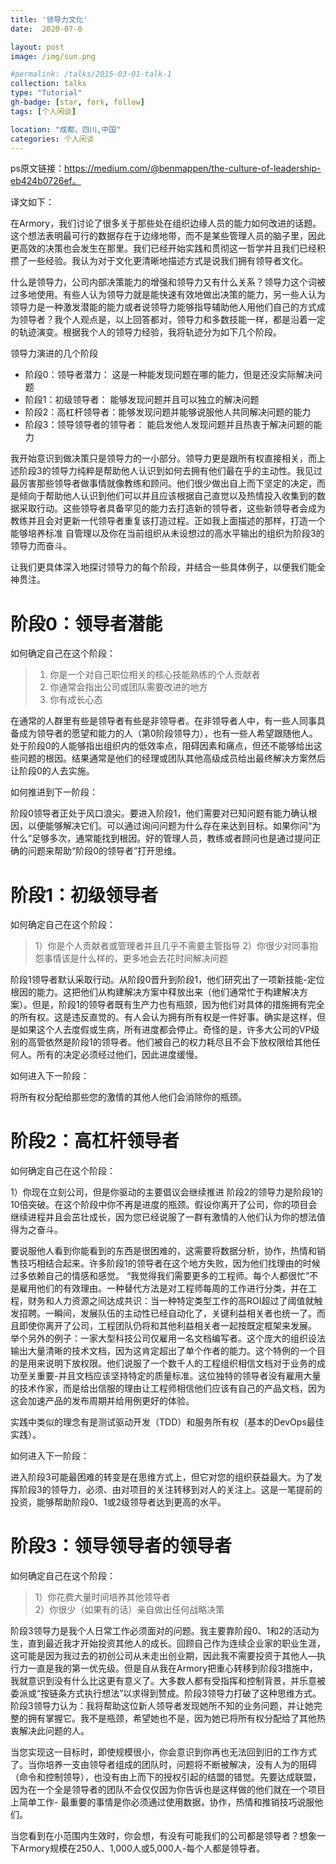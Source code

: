 ```yaml
---
title: '领导力文化'
date:  2020-07-0

layout: post
image: /img/sun.png

#permalink: /talks/2015-03-01-talk-1
collection: talks
type: "Tutorial"
gh-badge: [star, fork, follow]
tags: [个人闲谈]

location: "成都，四川,中国"
categories: 个人闲谈
---
```


ps原文链接：https://medium.com/@benmappen/the-culture-of-leadership-eb424b0726ef。

译文如下：

在Armory，我们讨论了很多关于那些处在组织边缘人员的能力如何改进的话题。这个想法表明最可行的数据存在于边缘地带，而不是某些管理人员的脑子里，因此更高效的决策也会发生在那里。我们已经开始实践和贯彻这一哲学并且我们已经积攒了一些经验。我认为对于文化更清晰地描述方式是说我们拥有领导者文化。

什么是领导力，公司内部决策能力的增强和领导力又有什么关系？领导力这个词被过多地使用。有些人认为领导力就是能快速有效地做出决策的能力，另一些人认为领导力是一种激发潜能的能力或者说领导力能够指导辅助他人用他们自己的方式成为领导者？我个人观点是，以上回答都对，领导力和多数技能一样，都是沿着一定的轨迹演变。根据我个人的领导力经验，我将轨迹分为如下几个阶段。

领导力演进的几个阶段
* 阶段0：领导者潜力： 这是一种能发现问题在哪的能力，但是还没实际解决问题
* 阶段1：初级领导者： 能够发现问题并且可以独立的解决问题
* 阶段2：高杠杆领导者：能够发现问题并能够说服他人共同解决问题的能力
* 阶段3：领导领导者的领导者：  能启发他人发现问题并且热衷于解决问题的能力

我开始意识到做决策只是领导力的一小部分。领导力更是跟所有权直接相关，而上述阶段3的领导力纯粹是帮助他人认识到如何去拥有他们最在乎的主动性。我见过最厉害那些领导者做事情就像教练和顾问。他们很少做出自上而下坚定的决定，而是倾向于帮助他人认识到他们可以并且应该根据自己直觉以及热情投入收集到的数据采取行动。这些领导者具备罕见的能力去打造新的领导者，这些新领导者会成为教练并且会对更新一代领导者重复该打造过程。正如我上面描述的那样，打造一个能够培养标准 自管理以及你在当前组织从未设想过的高水平输出的组织为阶段3的领导力而奋斗。

让我们更具体深入地探讨领导力的每个阶段，并结合一些具体例子，以便我们能全神贯注。

# 阶段0：领导者潜能

如何确定自己在这个阶段：
> 1) 你是一个对自己职位相关的核心技能熟练的个人贡献者
> 2) 你通常会指出公司或团队需要改进的地方
> 3) 你有成长心态

在通常的人群里有些是领导者有些是非领导者。在非领导者人中，有一些人同事具备成为领导者的愿望和能力的人（第0阶段领导力），也有一些人希望跟随他人。处于阶段0的人能够指出组织内的低效率点，阻碍因素和痛点，但还不能够给出这些问题的根因。结果通常是他们的经理或团队其他高级成员给出最终解决方案然后让阶段0的人去实施。

如何推进到下一阶段：


阶段0领导者正处于风口浪尖。要进入阶段1，他们需要对已知问题有能力确认根因，以便能够解决它们。可以通过询问问题为什么存在来达到目标。如果你问“为什么”足够多次，通常能找到根因。好的管理人员，教练或者顾问也是通过提问正确的问题来帮助“阶段0的领导者”打开思维。

# 阶段1：初级领导者

如何确定自己在这个阶段：
> 1）你是个人贡献者或管理者并且几乎不需要主管指导
> 2）你很少对同事抱怨事情该是什么样的，更多地会去花时间解决问题

阶段1领导者默认采取行动。从阶段0晋升到阶段1，他们研究出了一项新技能-定位根因的能力。这把他们从构建解决方案中释放出来（他们通常忙于构建解决方案）。但是，阶段1的领导者既有生产力也有瓶颈，因为他们对具体的措施拥有完全的所有权。这是违反直觉的。有人会认为拥有所有权是一件好事。确实是这样，但是如果这个人去度假或生病，所有进度都会停止。奇怪的是，许多大公司的VP级别的高管依然是阶段1的领导者。他们被自己的权力耗尽且不会下放权限给其他任何人。所有的决定必须经过他们，因此进度缓慢。

如何进入下一阶段：

将所有权分配给那些您的激情的其他人他们会消除你的瓶颈。

# 阶段2：高杠杆领导者

如何确定自己在这个阶段：
 
 1）你现在立刻公司，但是你驱动的主要倡议会继续推进
阶段2的领导力是阶段1的10倍突破。在这个阶段中你不再是进度的瓶颈。假设你离开了公司，你的项目会继续进程并且会茁壮成长，因为您已经说服了一群有激情的人他们认为你的想法值得为之奋斗。

要说服他人看到你能看到的东西是很困难的，这需要将数据分析，协作，热情和销售技巧相结合起来。许多阶段1的领导者在这个地方失败，因为他们找理由的时候过多依赖自己的情感和感觉。 “我觉得我们需要更多的工程师。每个人都很忙”不是雇用他们的有效理由。一种替代方法是对工程师每周的工作进行分类，并在工程，财务和人力资源之间达成共识：当一种特定类型工作的高ROI超过了阈值就触发招聘。一瞬间，发展队伍的主动性已经自动化了，关键利益相关者也统一了。而且即使你离开了公司，工程团队仍将和其他利益相关者一起按既定框架来发展。
举个另外的例子：一家大型科技公司仅雇用一名文档编写者。这个庞大的组织设法输出大量清晰的技术文档，因为这肯定超出了单个作者的能力。这个特例的一个目的是用来说明下放权限。他们说服了一个数千人的工程组织相信文档对于业务的成功至关重要-并且文档应该坚持特定的质量标准。这位独特的领导者没有雇用大量的技术作家，而是给出信服的理由让工程师相信他们应该有自己的产品文档，因为这会加速产品的发布周期并给用例更好的体验。

实践中类似的理念有是测试驱动开发（TDD）和服务所有权（基本的DevOps最佳实践）。

如何进入下一阶段：

进入阶段3可能最困难的转变是在思维方式上，但它对您的组织获益最大。为了发挥阶段3的领导力，必须、由对项目的关注转移到对人的关注上。这是一笔提前的投资，能够帮助阶段0、1或2级领导者达到更高的水平。

# 阶段3：领导领导者的领导者


如何确定自己在这个阶段：

> 1）你花费大量时间培养其他领导者        
> 2）你很少（如果有的话）亲自做出任何战略决策

阶段3领导力是我个人日常工作必须面对的问题。我主要靠阶段0、1和2的活动为生，直到最近我才开始投资其他人的成长。回顾自己作为连续企业家的职业生涯，这可能是因为我过去的初创公司从未走出创业期，因此我不需要投资于其他人—执行力一直是我的第一优先级。但是自从我在Armory把重心转移到阶段3措施中，我就意识到没有什么比这更有意义了。大多数人都有受指挥和控制背景，并乐意被委派或“按链条方式执行想法”以求得到赞成。阶段3领导力打破了这种思维方式。阶段3领导力认为：我将帮助这位新人领导者发现她所不知的业务问题，并让她完整的拥有掌握它。我不是瓶颈，希望她也不是，因为她已将所有权分配给了其他热衷解决此问题的人。

当您实现这一目标时，即使规模很小，你会意识到你再也无法回到旧的工作方式了。当你培养一支由领导者组成的团队时，问题将不断被解决，没有人为的阻碍（命令和控制领导），也没有由上而下的授权引起的结盟的错觉。先要达成联盟，因为在一个全是领导者的团队不会仅仅因为你告诉也是这样做的他们就在一个项目上简单工作- 最重要的事情是你必须通过使用数据，协作，热情和推销技巧说服他们。

当您看到在小范围内生效时，你会想，有没有可能我们的公司都是领导者？想象一下Armory规模在250人、1,000人或5,000人-每个人都是领导者。
